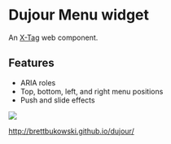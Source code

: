 # Dujour Menu widget

An [X-Tag](http://x-tags.org) web component.

## Features

- ARIA roles
- Top, bottom, left, and right menu positions
- Push and slide effects


![](http://imgur.com/lx8BL9f)


<http://brettbukowski.github.io/dujour/>
